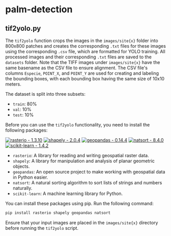 # palm-detection

## tif2yolo.py

The `tif2yolo` function crops the images in the `images/site{x}` folder into 800x800 patches and creates the corresponding `.txt` files for these images using the corresponding `.csv` file, which are formatted for YOLO training. All processed images and their corresponding `.txt` files are saved to the `datasets` folder. Note that the TIFF images under `images/site{x}` have the same basename as the CSV file to ensure alignment. The CSV file's columns `Especie`, `POINT_X`, and `POINT_Y` are used for creating and labeling the bounding boxes, with each bounding box having the same size of 10x10 meters.

The dataset is split into three subsets:
- `train`: 80%
- `val`: 10%
- `test`: 10%

Before you can use the `tif2yolo` functionality, you need to install the following packages:

[![rasterio - 1.3.10](https://img.shields.io/badge/rasterio-1.3.10-blue?logo=python)](https://rasterio.readthedocs.io/en/stable/)
[![shapely - 2.0.4](https://img.shields.io/badge/shapely-2.0.4-blue?logo=python)](https://shapely.readthedocs.io/en/stable/manual.html)
[![geopandas - 0.14.4](https://img.shields.io/badge/geopandas-0.14.4-blue?logo=python)](https://geopandas.org/en/stable/)
[![natsort - 8.4.0](https://img.shields.io/badge/natsort-8.4.0-blue?logo=python)](https://pypi.org/project/natsort/)
[![scikit-learn - 1.4.2](https://img.shields.io/badge/scikit--learn-1.4.2-blue?logo=python)](https://scikit-learn.org/stable/)

- `rasterio`: A library for reading and writing geospatial raster data.
- `shapely`: A library for manipulation and analysis of planar geometric objects.
- `geopandas`: An open source project to make working with geospatial data in Python easier.
- `natsort`: A natural sorting algorithm to sort lists of strings and numbers naturally.
- `scikit-learn`: A machine learning library for Python.

You can install these packages using pip. Run the following command:

```bash
pip install rasterio shapely geopandas natsort
```

Ensure that your input images are placed in the `images/site{x}` directory before running the `tif2yolo` script.
